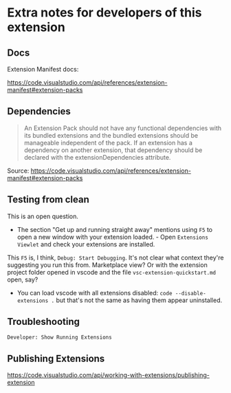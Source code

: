 # Extra notes for developers of this extension

## Docs

Extension Manifest docs:

https://code.visualstudio.com/api/references/extension-manifest#extension-packs

## Dependencies

> An Extension Pack should not have any functional dependencies with its bundled extensions and the bundled extensions should be manageable independent of the pack. If an extension has a dependency on another extension, that dependency should be declared with the extensionDependencies attribute.

Source: https://code.visualstudio.com/api/references/extension-manifest#extension-packs

## Testing from clean

This is an open question.

- The section "Get up and running straight away" mentions using `F5` to open a new window with your extension loaded. - Open `Extensions Viewlet` and check your extensions are installed.

This `F5` is, I think, `Debug: Start Debugging`. It's not clear what context they're suggesting you run this from. Marketplace view? Or with the extension project folder opened in vscode and the file `vsc-extension-quickstart.md` open, say?

- You can load vscode with all extensions disabled: `code --disable-extensions .` but that's not the same as having them appear uninstalled.

## Troubleshooting

`Developer: Show Running Extensions`

## Publishing Extensions

https://code.visualstudio.com/api/working-with-extensions/publishing-extension
